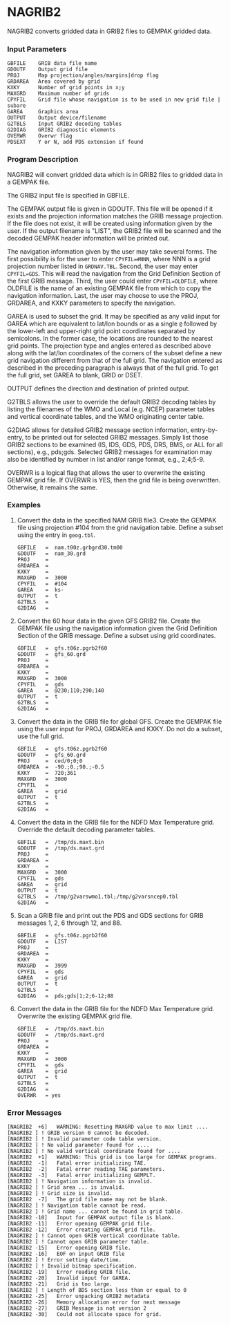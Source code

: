 # NAGRIB2

NAGRIB2 converts gridded data in GRIB2 files to GEMPAK gridded data.

### Input Parameters
 
    GBFILE    GRIB data file name
    GDOUTF    Output grid file
    PROJ      Map projection/angles/margins|drop flag
    GRDAREA   Area covered by grid
    KXKY      Number of grid points in x;y
    MAXGRD    Maximum number of grids
    CPYFIL    Grid file whose navigation is to be used in new grid file | subare
    GAREA     Graphics area
    OUTPUT    Output device/filename
    G2TBLS    Input GRIB2 decoding tables
    G2DIAG    GRIB2 diagnostic elements
    OVERWR    Overwr flag
    PDSEXT    Y or N, add PDS extension if found
 
 

### Program Description

NAGRIB2 will convert gridded data which is in GRIB2 files to
gridded data in a GEMPAK file.

The GRIB2 input file is specified in GBFILE.

The GEMPAK output file is given in GDOUTF. This file will
be opened if it exists and the projection information
matches the GRIB message projection. If the file does not
exist, it will be created using information given by the
user.  If the output filename is "LIST", the GRIB2 file will
be scanned and the decoded GEMPAK header information will be
printed out.

The navigation information given by the user may take several
forms. The first possibility is for the user to enter
`CPYFIL=#NNN`, where NNN is a grid projection number listed in
`GRDNAV.TBL`. Second, the user may enter `CPYFIL=GDS`. This will
read the navigation from the Grid Definition Section of the
first GRIB message. Third, the user could enter `CPYFIL=OLDFILE`,
where OLDFILE is the name of an existing GEMPAK file from
which to copy the navigation information. Last, the user
may choose to use the PROJ, GRDAREA, and KXKY parameters to
specify the navigation.

GAREA is used to subset the grid.  It may be specified as
any valid input for GAREA which are equivalent to lat/lon bounds
or as a single `@` followed by the lower-left and upper-right grid
point coordinates separated by semicolons.  In the former case,
the locations are rounded to the nearest grid points.  The
projection type and angles entered as described above along with
the lat/lon coordinates of the corners of the subset define a
new grid navigation different from that of the full grid.  The
navigation entered as described in the preceding paragraph is
always that of the full grid.  To get the full grid, set GAREA to
blank, GRID or DSET.

OUTPUT defines the direction and destination of printed output.

G2TBLS allows the user to override the default GRIB2 decoding tables
by listing the filenames of the WMO and Local (e.g. NCEP) parameter tables
and vertical coordinate tables, and the WMO originating center table.

G2DIAG allows for detailed GRIB2 message section information,
entry-by-entry, to be printed out for selected GRIB2 messages.
Simply list those GRIB2 sections to be examined (IS, IDS, GDS, PDS,
DRS, BMS, or ALL for all sections), e.g., pds;gds.
Selected GRIB2 messages for examination may also be identified by
number in list and/or range format, e.g., 2;4;5-9.

OVERWR is a logical flag that allows the user to overwrite the existing
GEMPAK grid file.  If OVERWR is YES, then the grid file is being
overwritten.  Otherwise, it remains the same.


### Examples
 
1.  Convert the data in the specified NAM GRIB file3.
    Create the GEMPAK file using projection #104 from the
grid navigation table.  Define a subset using the entry in `geog.tbl`.

        GBFILE   =  nam.t00z.grbgrd30.tm00
        GDOUTF   =  nam_30.grd
        PROJ     =
        GRDAREA  =
        KXKY     =
        MAXGRD   =  3000
        CPYFIL   =  #104
        GAREA    =  ks-
        OUTPUT   =  t
        G2TBLS   =
        G2DIAG   =

2.  Convert the 60 hour data in the given GFS GRIB2 file.
Create the GEMPAK file using the navigation
information given the Grid Definition Section of the
GRIB message.  Define a subset using grid coordinates.

        GBFILE   =  gfs.t06z.pgrb2f60
        GDOUTF   =  gfs_60.grd
        PROJ     =
        GRDAREA  =
        KXKY     =
        MAXGRD   =  3000
        CPYFIL   =  gds
        GAREA    =  @230;110;290;140
        OUTPUT   =  t
        G2TBLS   =
        G2DIAG   =

3.  Convert the data in the GRIB file for global GFS. Create
the GEMPAK file using the user input for PROJ, GRDAREA and
KXKY.  Do not do a subset, use the full grid.
    
        GBFILE   =  gfs.t06z.pgrb2f60
        GDOUTF   =  gfs_60.grd
        PROJ     =  ced/0;0;0
        GRDAREA  =  -90.;0.;90.;-0.5
        KXKY     =  720;361
        MAXGRD   =  3000
        CPYFIL   =
        GAREA    =  grid
        OUTPUT   =  t
        G2TBLS   =
        G2DIAG   =

4.  Convert the data in the GRIB file for the NDFD Max Temperature grid. Override the default decoding parameter tables.

        GBFILE   =  /tmp/ds.maxt.bin
        GDOUTF   =  /tmp/ds.maxt.grd
        PROJ     =
        GRDAREA  =
        KXKY     =
        MAXGRD   =  3000
        CPYFIL   =  gds
        GAREA    =  grid
        OUTPUT   =  t
        G2TBLS   =  /tmp/g2varswmo1.tbl;/tmp/g2varsncep0.tbl
        G2DIAG   =

5.  Scan a GRIB file and print out the PDS and GDS sections
for GRIB messages 1, 2, 6 through 12, and 88.

        GBFILE   =  gfs.t06z.pgrb2f60
        GDOUTF   =  LIST
        PROJ     =
        GRDAREA  =
        KXKY     =
        MAXGRD   =  3999
        CPYFIL   =  gds
        GAREA    =  grid
        OUTPUT   =  t
        G2TBLS   =
        G2DIAG   =  pds;gds|1;2;6-12;88

6.  Convert the data in the GRIB file for the NDFD Max Temperature grid.
    Overwrite the existing GEMPAK grid file.

        GBFILE   =  /tmp/ds.maxt.bin
        GDOUTF   =  /tmp/ds.maxt.grd
        PROJ     =
        GRDAREA  =
        KXKY     =
        MAXGRD   =  3000
        CPYFIL   =  gds
        GAREA    =  grid
        OUTPUT   =  t
        G2TBLS   =
        G2DIAG   =
        OVERWR   = yes

### Error Messages
 
    [NAGRIB2  +6]   WARNING: Resetting MAXGRD value to max limit ....
    [NAGRIB2 ] ! GRIB version 0 cannot be decoded.
    [NAGRIB2 ] ! Invalid parameter code table version.
    [NAGRIB2 ] ! No valid parameter found for ....
    [NAGRIB2 ] ! No valid vertical coordinate found for ....
    [NAGRIB2  +1]   WARNING: This grid is too large for GEMPAK programs.
    [NAGRIB2  -1]   Fatal error initializing TAE.
    [NAGRIB2  -2]   Fatal error reading TAE parameters.
    [NAGRIB2  -3]   Fatal error initializing GEMPLT.
    [NAGRIB2 ] ! Navigation information is invalid.
    [NAGRIB2 ] ! Grid area ... is invalid.
    [NAGRIB2 ] ! Grid size is invalid.
    [NAGRIB2  -7]   The grid file name may not be blank.
    [NAGRIB2 ] ! Navigation table cannot be read.
    [NAGRIB2 ] ! Grid name ... cannot be found in grid table.
    [NAGRIB2 -10]   Input for GEMPAK output file is blank.
    [NAGRIB2 -11]   Error opening GEMPAK grid file.
    [NAGRIB2 -12]   Error creating GEMPAK grid file.
    [NAGRIB2 ] ! Cannot open GRIB vertical coordinate table.
    [NAGRIB2 ] ! Cannot open GRIB parameter table.
    [NAGRIB2 -15]   Error opening GRIB file.
    [NAGRIB2 -16]   EOF on input GRIB file
    [NAGRIB2 ] ! Error setting date/time.
    [NAGRIB2 ] ! Invalid bitmap specification.
    [NAGRIB2 -19]   Error reading GRIB file.
    [NAGRIB2 -20]   Invalid input for GAREA.
    [NAGRIB2 -21]   Grid is too large.
    [NAGRIB2 ] ! Length of BDS section less than or equal to 0
    [NAGRIB2 -25]   Error unpacking GRIB2 metadata
    [NAGRIB2 -26]   Memory allocation error for next message
    [NAGRIB2 -27]   GRIB Message is not version 2
    [NAGRIB2 -30]   Could not allocate space for grid.
